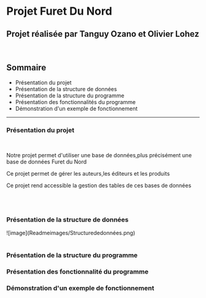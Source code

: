<h1>Projet Furet Du Nord</h1>
<h2>Projet réalisée par Tanguy Ozano et Olivier Lohez</h2>
<br/>
<h2>Sommaire</h2>
<ul>
  <li><a>Présentation du projet</a></li>
  <li><a>Présentation de la structure de données</a></li>
  <li><a>Présentation de la structure du programme</a></li>
  <li><a>Présentation des fonctionnalités du programme</a></li>
  <li><a>Démonstration d'un exemple de fonctionnement</a></li>
</ul>
<hr>
<h3>Présentation du projet</h3>
<br/>
<p>Notre projet permet d'utiliser une base de données,plus précisément une base de données Furet du Nord</p>
<p>Ce projet permet de gérer les auteurs,les éditeurs et les produits</p>
<p>Ce projet rend accessible la gestion des tables de ces bases de données</p>
<br/><br/>
<h3>Présentation de la structure de données</h3>
![image](Readmeimages/Structurededonnées.png)<a>
<br/><br/>
<p></p>
<h3>Présentation de la structure du programme</h3>
<h3>Présentation des fonctionnalité du programme</h3>
<h3>Démonstration d'un exemple de fonctionnement</h3>
